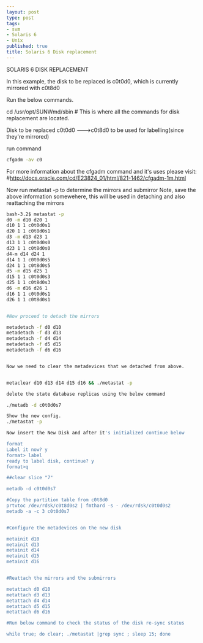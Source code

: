 ```yaml
---
layout: post
type: post
tags:
- svm
- Solaris 6
- Unix
published: true
title: Solaris 6 Disk replacement
---
```


SOLARIS 6 DISK REPLACEMENT

In this example, the disk to be replaced is c0t0d0, which is currently mirrored with c0t8d0

Run the below commands.

 cd /usr/opt/SUNWmd/sbin # This is where all the commands for disk replacement are located.


Disk to be replaced c0t0d0 --->c0t8d0 to be used for labelling(since they're mirrored)



run command 
~~~ bash
cfgadm -av c0
~~~
For more information about the cfgadm command and it's uses please visit: #http://docs.oracle.com/cd/E23824_01/html/821-1462/cfgadm-1m.html

Now run metastat -p to determine the mirrors and submirror
Note, save the above information somewehere, this will be used in detaching and also reattaching the mirrors

~~~ bash
bash-3.2$ metastat -p
d0 -m d10 d20 1
d10 1 1 c0t0d0s1
d20 1 1 c0t8d0s1
d3 -m d13 d23 1
d13 1 1 c0t0d0s0
d23 1 1 c0t8d0s0
d4-m d14 d24 1
d14 1 1 c0t0d0s5
d24 1 1 c0t8d0s5
d5 -m d15 d25 1
d15 1 1 c0t0d0s3
d25 1 1 c0t8d0s3
d6 -m d16 d26 1
d16 1 1 c0t0d0s1
d26 1 1 c0t8d0s1


#Now proceed to detach the mirrors

metadetach -f d0 d10
metadetach -f d3 d13
metadetach -f d4 d14
metadetach -f d5 d15
metadetach -f d6 d16


Now we need to clear the metadevices that we detached from above.


metaclear d10 d13 d14 d15 d16 && ./metastat -p

delete the state database replicas using the below command

./metadb -d c0t0d0s7

Show the new config.
./metastat -p

Now insert the New Disk and after it's initialized continue below

format
Label it now? y
format> label
ready to label disk, continue? y
format>q

##clear slice "7"

metadb -d c0t0d0s7

#Copy the partition table from c0t8d0
prtvtoc /dev/rdsk/c0t8d0s2 | fmthard -s - /dev/rdsk/c0t0d0s2
metadb -a -c 3 c0t0d0s7


#Configure the metadevices on the new disk

metainit d10
metainit d13
metainit d14
metainit d15
metainit d16


#Reattach the mirrors and the submirrors

metattach d0 d10
metattach d3 d13
metattach d4 d14
metattach d5 d15
metattach d6 d16

#Run below command to check the status of the disk re-sync status

while true; do clear; ./metastat |grep sync ; sleep 15; done
~~~
